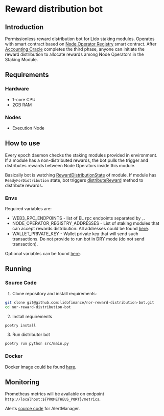 # Reward distribution bot

## Introduction

Permissionless reward distribution bot for Lido staking modules. Operates with smart contract based on [Node Operator Registry](https://docs.lido.fi/contracts/node-operators-registry) smart contract. 
After [Accounting Oracle](https://docs.lido.fi/guides/oracle-spec/accounting-oracle) completes the third phase, anyone can initiate the reward distribution to allocate rewards among Node Operators in the Staking Module.

## Requirements

### Hardware

- 1-core CPU
- 2GB RAM

### Nodes

- Execution Node

## How to use

Every epoch daemon checks the staking modules provided in environment. If a module has a non-distributed rewards, the bot pulls the trigger and distributes rewards between Node Operators inside this module.

Basically bot is watching [RewardDistributionState](https://docs.lido.fi/contracts/node-operators-registry#getrewarddistributionstate) of module. 
If module has `ReadyForDistribution` state, bot triggers [distributeReward](https://docs.lido.fi/contracts/node-operators-registry#distributereward) method to distribute rewards.

### Envs

Required variables are:
- WEB3_RPC_ENDPOINTS - list of EL rpc endpoints separated by `,`.
- NODE_OPERATOR_REGISTRY_ADDRESSES - List of staking modules that can accept rewards distribution. All addresses could be found [here](https://docs.lido.fi/deployed-contracts/).
- WALLET_PRIVATE_KEY - Wallet private key that will send such transactions. Do not provide to run bot in DRY mode (do not send transaction).

Optional variables can be found [here](https://github.com/lidofinance/nor-reward-distribution-bot?tab=readme-ov-file#optional).

## Running

### Source Code

1. Clone repository and install requirements:

```bash
git clone git@github.com:lidofinance/nor-reward-distribution-bot.git
cd nor-reward-distribution-bot
```

2. Install requirements
```bash
poetry install
```

3. Run distributor bot
```bash
poetry run python src/main.py
```

### Docker

Docker image could be found [here](https://docs.lido.fi/guides/tooling#reward-distribution-bot).

## Monitoring

Prometheus metrics will be available on endpoint `http://localhost:${PROMETHEUS_PORT}/metrics`.

Alerts [source code](https://github.com/lidofinance/nor-reward-distribution-bot/blob/main/alerts/alerts.yml) for AlertManager.
